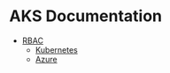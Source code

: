 # AKS Documentation

* [RBAC](/modules/core-config/modules/rbac/README.md)
  * [Kubernetes](/modules/core-config/modules/rbac/README.md#kubernetes-rbac)
  * [Azure](/modules/core-config/modules/rbac/README.md#azure-rbac)
